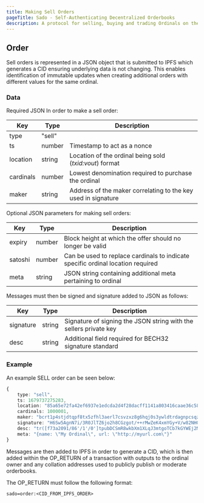 ```yaml
---
title: Making Sell Orders
pageTitle: Sado - Self-Authenticating Decentralized Orderbooks
description: A protocol for selling, buying and trading Ordinals on the bitcoin network.
---
```


## Order

Sell orders is represented in a JSON object that is submitted to IPFS which generates a CID ensuring underlying data is not changing. This enables identification of immutable updates when creating additional orders with different values for the same ordinal.

### Data

Required JSON In order to make a sell order:

Key       | Type   | Description
----------|--------|--------------
type      | "sell" | 
ts        | number | Timestamp to act as a nonce
location  | string | Location of the ordinal being sold (*txid:vout*) format
cardinals | number | Lowest denomination required to purchase the ordinal
maker     | string | Address of the maker correlating to the key used in signature

Optional JSON parameters for making sell orders:

Key       | Type   | Description
----------|--------|--------------
expiry    | number | Block height at which the offer should no longer be valid
satoshi   | number | Can be used to replace cardinals to indicate specific ordinal location required
meta      | string | JSON string containing additional meta pertaining to ordinal

Messages must then be signed and signature added to JSON as follows:

Key       | Type   | Description
----------|--------|--------------
signature | string | Signature of signing the JSON string with the sellers private key
desc      | string | Additional field required for BECH32 signature standard

### Example

An example SELL order can be seen below:

```ts
{
    type: "sell",
    ts: 1679737275283,
    location: "85a65e72fa42ef6937e1edcda2d4f28dacff1141a803416caae36c584ed4cc5f:0",
    cardinals: 1000001,
    maker: "bcrt1p4stjdtqpf8tx5zfhl3aerl7csvzxz8g6hqj0s3ywldtrdagnpcsqzmmjfw",
    signature: "H6Sw5AgnN7i/3R0JlTZ6jo2h8CGzgot/++rMwZeK4xmYGy+V/w82NHG4MKZe4MRxQVrdf++RteInvAQ9u1KGteY=",
    desc: "tr([f73a2091/86'/1'/0']tpubDCSmR8wkbXm1XLqJ3mtgoTCb7kGYWEj2Mz89XM4Qxo6aKTUpEZqE9RCJnJfTGRVVsarssCBocvRmY7opp9V9ayqoLcFb9k1ggt6xFk4tpSG/1/*)#u7lw3a02",
    meta: "{name: \"My Ordinal\", url: \"http://myurl.com\"}"
}
```

Messages are then added to IPFS in order to generate a CID, which is then added within the OP_RETURN of a transaction with outputs to the ordinal owner and any collation addresses used to publicly publish or moderate orderbooks.

The OP_RETURN must follow the following format:

```
sado=order:<CID_FROM_IPFS_ORDER>
```
